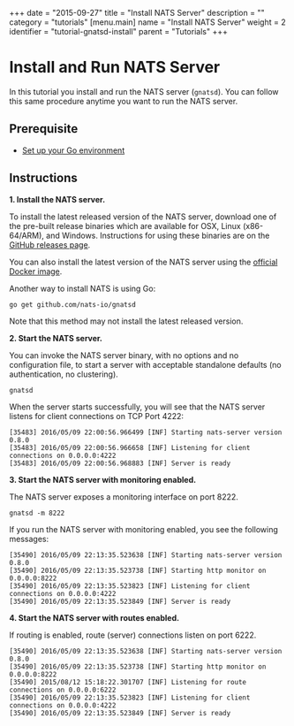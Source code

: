 +++
date = "2015-09-27"
title = "Install NATS Server"
description = ""
category = "tutorials"
[menu.main]
  name = "Install NATS Server"
  weight = 2
  identifier = "tutorial-gnatsd-install"
  parent = "Tutorials"
+++

# Install and Run NATS Server

In this tutorial you install and run the NATS server (`gnatsd`). You can follow this same procedure anytime you want to run the NATS server.

## Prerequisite

- [Set up your Go environment](/documentation/tutorials/go-install/)

## Instructions

**1. Install the NATS server.**

To install the latest released version of the NATS server, download one of the pre-built release binaries which are available for OSX, Linux (x86-64/ARM), and Windows. Instructions for using these binaries are on the [GitHub releases page](https://github.com/nats-io/gnatsd/releases). 

You can also install the latest version of the NATS server using the [official Docker image](https://hub.docker.com/_/nats/).

Another way to install NATS is using Go:

```
go get github.com/nats-io/gnatsd
```

Note that this method may not install the latest released version.

**2. Start the NATS server.**

You can invoke the NATS server binary, with no options and no configuration file, to start a server with acceptable standalone defaults (no authentication, no clustering).

```
gnatsd
```

When the server starts successfully, you will see that the NATS server listens for client connections on TCP Port 4222:

```
[35483] 2016/05/09 22:00:56.966499 [INF] Starting nats-server version 0.8.0
[35483] 2016/05/09 22:00:56.966658 [INF] Listening for client connections on 0.0.0.0:4222
[35483] 2016/05/09 22:00:56.968883 [INF] Server is ready
```

**3. Start the NATS server with monitoring enabled.**

The NATS server exposes a monitoring interface on port 8222.

```
gnatsd -m 8222
```

If you run the NATS server with monitoring enabled, you see the following messages:

```
[35490] 2016/05/09 22:13:35.523638 [INF] Starting nats-server version 0.8.0
[35490] 2016/05/09 22:13:35.523738 [INF] Starting http monitor on 0.0.0.0:8222
[35490] 2016/05/09 22:13:35.523823 [INF] Listening for client connections on 0.0.0.0:4222
[35490] 2016/05/09 22:13:35.523849 [INF] Server is ready
```

**4. Start the NATS server with routes enabled.**

If routing is enabled, route (server) connections listen on port 6222.

```
[35490] 2016/05/09 22:13:35.523638 [INF] Starting nats-server version 0.8.0
[35490] 2016/05/09 22:13:35.523738 [INF] Starting http monitor on 0.0.0.0:8222
[35490] 2015/08/12 15:18:22.301707 [INF] Listening for route connections on 0.0.0.0:6222
[35490] 2016/05/09 22:13:35.523823 [INF] Listening for client connections on 0.0.0.0:4222
[35490] 2016/05/09 22:13:35.523849 [INF] Server is ready
```
